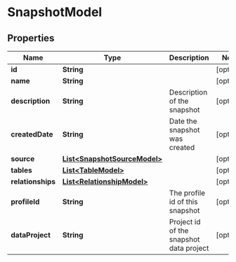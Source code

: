 
# SnapshotModel

## Properties
Name | Type | Description | Notes
------------ | ------------- | ------------- | -------------
**id** | **String** |  |  [optional]
**name** | **String** |  |  [optional]
**description** | **String** | Description of the snapshot |  [optional]
**createdDate** | **String** | Date the snapshot was created |  [optional]
**source** | [**List&lt;SnapshotSourceModel&gt;**](SnapshotSourceModel.md) |  |  [optional]
**tables** | [**List&lt;TableModel&gt;**](TableModel.md) |  |  [optional]
**relationships** | [**List&lt;RelationshipModel&gt;**](RelationshipModel.md) |  |  [optional]
**profileId** | **String** | The profile id of this snapshot |  [optional]
**dataProject** | **String** | Project id of the snapshot data project |  [optional]



